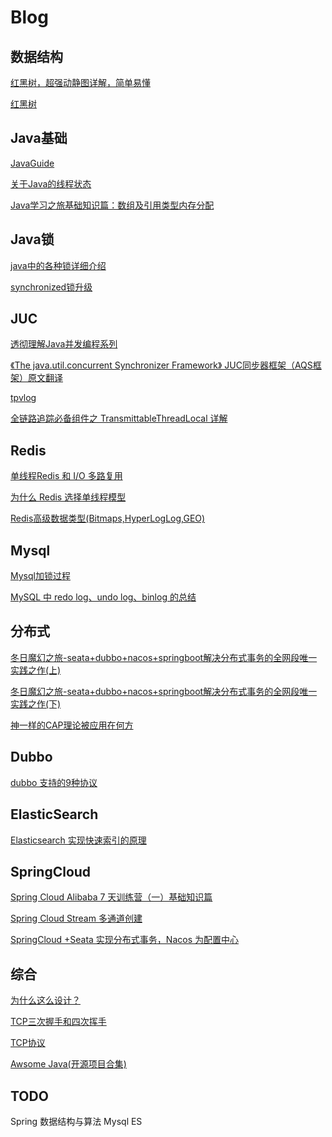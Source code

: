 # Blog


## 数据结构

[红黑树，超强动静图详解，简单易懂](https://zhuanlan.zhihu.com/p/79980618?utm_source=cn.wiz.note)

[红黑树](https://my.oschina.net/hosee/blog/618828)



## Java基础

[JavaGuide](https://github.com/Snailclimb/JavaGuide)

[关于Java的线程状态](https://my.oschina.net/goldenshaw/blog/386788)

[Java学习之旅基础知识篇：数组及引用类型内存分配](https://www.cnblogs.com/hmiinyu/archive/2012/10/22/2732781.html)







## Java锁

[java中的各种锁详细介绍](https://www.cnblogs.com/jyroy/p/11365935.html)

[synchronized锁升级](https://github.com/darrenkeng/myblog/tree/master/src/lock)





## JUC

[透彻理解Java并发编程系列](https://segmentfault.com/a/1190000015558984)

[《The java.util.concurrent Synchronizer Framework》 JUC同步器框架（AQS框架）原文翻译](https://www.cnblogs.com/dennyzhangdd/p/7218510.html)

[tpvlog](https://www.tpvlog.com/)

[全链路追踪必备组件之 TransmittableThreadLocal 详解](https://blog.csdn.net/y4x5M0nivSrJaY3X92c/article/details/106416414)



## Redis

[单线程Redis 和 I/O 多路复用](https://blog.csdn.net/weixin_43582101/article/details/90474946)

[为什么 Redis 选择单线程模型](https://draveness.me/whys-the-design-redis-single-thread/)

[Redis高级数据类型(Bitmaps,HyperLogLog,GEO)](https://blog.csdn.net/yijian941215/article/details/106285955/)



## Mysql

[Mysql加锁过程](https://www.cnblogs.com/crazylqy/p/7611069.html)

[MySQL 中 redo log、undo log、binlog 的总结](https://qimok.cn/584.html)



## 分布式

[冬日魔幻之旅-seata+dubbo+nacos+springboot解决分布式事务的全网段唯一实践之作(上)](https://blog.csdn.net/lifetragedy/article/details/104060200)

[冬日魔幻之旅-seata+dubbo+nacos+springboot解决分布式事务的全网段唯一实践之作(下)](https://blog.csdn.net/lifetragedy/article/details/104084983)

[神一样的CAP理论被应用在何方](https://juejin.cn/post/6844903936718012430)



## Dubbo

[dubbo 支持的9种协议](https://blog.csdn.net/xiaojin21cen/article/details/79834222)



## ElasticSearch

[Elasticsearch 实现快速索引的原理](https://www.cnblogs.com/xi-jie/articles/10531532.html)



## SpringCloud

[Spring Cloud Alibaba 7 天训练营（一）基础知识篇](https://developer.aliyun.com/article/773199?spm=a2c6h.12873639.0.0.24778e16op6DSZ)

[Spring Cloud Stream 多通道创建](https://blog.csdn.net/kangkanglou/article/details/75578622)

[SpringCloud +Seata 实现分布式事务，Nacos 为配置中心](https://blog.csdn.net/u014087208/article/details/108511340)



## 综合

[为什么这么设计？](https://draveness.me/whys-the-design/)

[TCP三次握手和四次挥手](https://www.cnblogs.com/qdhxhz/p/8470997.html)

[TCP协议](https://www.cnblogs.com/qdhxhz/p/10267932.html)

[Awsome Java(开源项目合集)](https://github.com/Snailclimb/awesome-java)



## TODO



Spring
数据结构与算法
Mysql
ES

